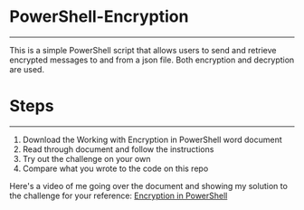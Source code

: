 # PowerShell-Encryption
*****
This is a simple PowerShell script that allows users to send and retrieve encrypted messages to and from a json file. Both encryption and decryption are used.

# Steps
*****
1. Download the Working with Encryption in PowerShell word document
2. Read through document and follow the instructions
3. Try out the challenge on your own
4. Compare what you wrote to the code on this repo

Here's a video of me going over the document and showing my solution to the challenge for your reference: [Encryption in PowerShell](https://youtu.be/lbo0AjLiHgE)
